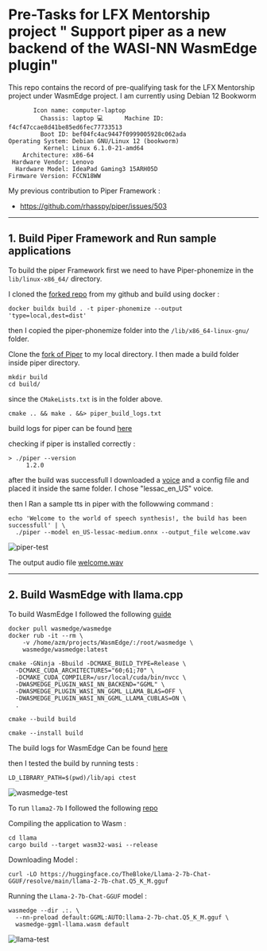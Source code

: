 
# Pre-Tasks for LFX Mentorship project " Support piper as a new backend of the WASI-NN WasmEdge plugin"

This repo contains the record of pre-qualifying task for the LFX Mentorship project under WasmEdge project. 
I am currently using Debian 12 Bookworm 

``` Static hostname: debian
       Icon name: computer-laptop
         Chassis: laptop 💻      Machine ID: f4cf47ccae8d41be85ed6fec77733513
         Boot ID: bef04fc4ac9447f0999005928c062ada
Operating System: Debian GNU/Linux 12 (bookworm)  
          Kernel: Linux 6.1.0-21-amd64
    Architecture: x86-64
 Hardware Vendor: Lenovo
  Hardware Model: IdeaPad Gaming3 15ARH05D
Firmware Version: FCCN18WW

```
My previous contribution to Piper Framework :

- https://github.com/rhasspy/piper/issues/503
---
## 1. Build Piper Framework and Run sample applications

To build the piper Framework first we need to have Piper-phonemize in the ```lib/linux-x86_64/``` directory.
 
I cloned the [forked repo](https://github.com/AZM999/piper-phonemize) from my github and build using docker :

```docker buildx build . -t piper-phonemize --output 'type=local,dest=dist'```

then I copied the piper-phonemize folder into the ```/lib/x86_64-linux-gnu/``` folder.

Clone the [fork of Piper](https://github.com/AZM999/piper) to my local directory.
I then made a build folder inside piper directory.

```
mkdir build
cd build/
```
since the ```CMakeLists.txt``` is in the folder above.

```
cmake .. && make . &&> piper_build_logs.txt
```
build logs for piper can be found [here](https://github.com/AZM999/pre-task_LFX_Wasmedge-piper/blob/2e245e67e253ed8297a92dbe114ef9fdebb4f3d0/piper_build_logs.txt)

checking if piper is installed correctly :
```
> ./piper --version
     1.2.0
```

after the build was successfull I downloaded a [voice](https://huggingface.co/rhasspy/piper-voices) and a config file and placed it inside the same folder. 
I chose "lessac_en_US" voice.

then I Ran a sample tts in piper with the followwing command :
```
echo 'Welcome to the world of speech synthesis!, the build has been successfull' | \
  ./piper --model en_US-lessac-medium.onnx --output_file welcome.wav
```

![piper-test](https://github.com/AZM999/pre-task_LFX_Wasmedge-piper/blob/2e245e67e253ed8297a92dbe114ef9fdebb4f3d0/piper_build_test.png?raw=true)

The output audio file [welcome.wav](https://github.com/AZM999/pre-task_LFX_Wasmedge-piper/blob/2e245e67e253ed8297a92dbe114ef9fdebb4f3d0/welcome.wav)

---
## 2. Build WasmEdge with llama.cpp
To build WasmEdge I followed the following [guide](https://wasmedge.org/docs/contribute/source/plugin/wasi_nn)
```
docker pull wasmedge/wasmedge
docker rub -it --rm \
    -v /home/azm/projects/WasmEdge/:/root/wasmedge \
    wasmedge/wasmedge:latest

cmake -GNinja -Bbuild -DCMAKE_BUILD_TYPE=Release \
  -DCMAKE_CUDA_ARCHITECTURES="60;61;70" \
  -DCMAKE_CUDA_COMPILER=/usr/local/cuda/bin/nvcc \
  -DWASMEDGE_PLUGIN_WASI_NN_BACKEND="GGML" \
  -DWASMEDGE_PLUGIN_WASI_NN_GGML_LLAMA_BLAS=OFF \
  -DWASMEDGE_PLUGIN_WASI_NN_GGML_LLAMA_CUBLAS=ON \
  .

cmake --build build

cmake --install build
```
The build logs for WasmEdge Can be found [here](https://github.com/AZM999/pre-task_LFX_Wasmedge-piper/blob/2e245e67e253ed8297a92dbe114ef9fdebb4f3d0/build_log_wasmedge.txt)

then I tested the build by running tests :
```
LD_LIBRARY_PATH=$(pwd)/lib/api ctest
```
![wasmedge-test](https://github.com/AZM999/pre-task_LFX_Wasmedge-piper/blob/2e245e67e253ed8297a92dbe114ef9fdebb4f3d0/WasmEdge_build_test.png)

To run ```llama2-7b``` I followed the following [repo](https://github.com/second-state/WasmEdge-WASINN-examples)

Compiling the application to Wasm :
```
cd llama
cargo build --target wasm32-wasi --release
```
Downloading Model :
```
curl -LO https://huggingface.co/TheBloke/Llama-2-7b-Chat-GGUF/resolve/main/llama-2-7b-chat.Q5_K_M.gguf
```
Running the ```Llama-2-7b-Chat-GGUF``` model :
```
wasmedge --dir .:. \
  --nn-preload default:GGML:AUTO:llama-2-7b-chat.Q5_K_M.gguf \
  wasmedge-ggml-llama.wasm default
```
![llama-test](https://github.com/AZM999/pre-task_LFX_Wasmedge-piper/blob/2e245e67e253ed8297a92dbe114ef9fdebb4f3d0/llama.cpp_example_wasedge-ggml.png)
